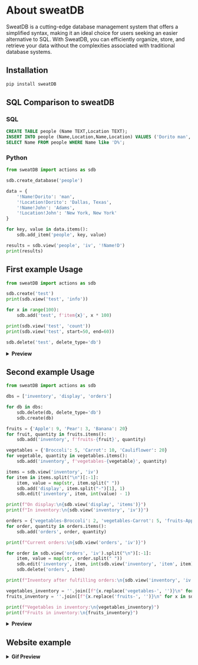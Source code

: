 # About sweatDB
SweatDB is a cutting-edge database management system that offers a simplified syntax, making it an ideal choice for users seeking an easier alternative to SQL. With SweatDB, you can efficiently organize, store, and retrieve your data without the complexities associated with traditional database systems.

## Installation
```bash
pip install sweatDB
```
## SQL Comparison to sweatDB

### SQL
```sql
CREATE TABLE people (Name TEXT,Location TEXT);
INSERT INTO people (Name,Location,Name,Location) VALUES ('Dorito man','Dallas Texas','John Adams','New york New york');
SELECT Name FROM people WHERE Name like 'D%';
```

### Python
```py
from sweatDB import actions as sdb

sdb.create_database('people')

data = {
    '!Name!Dorito': 'man',
    '!Location!Dorito': 'Dallas, Texas',
    '!Name!John': 'Adams',
    '!Location!John': 'New York, New York'
}

for key, value in data.items():
    sdb.add_item('people', key, value)

results = sdb.view('people', 'iv', '!Name!D')
print(results)

```

## First example Usage
```py
from sweatDB import actions as sdb

sdb.create('test')
print(sdb.view('test', 'info'))

for x in range(100):
    sdb.add('test', f'item{x}', x * 100)

print(sdb.view('test', 'count'))
print(sdb.view('test', start=50, end=60))

sdb.delete('test', delete_type='db')

```

<details>
<summary><b>Preview</b></summary>

![image](https://github.com/0xsweat/sweatDB-pypi/blob/main/images/example.png?raw=true)
</details>


## Second example Usage

```py
from sweatDB import actions as sdb

dbs = ['inventory', 'display', 'orders']

for db in dbs:
    sdb.delete(db, delete_type='db')
    sdb.create(db)

fruits = {'Apple': 9, 'Pear': 3, 'Banana': 20}
for fruit, quantity in fruits.items():
    sdb.add('inventory', f'fruits-{fruit}', quantity)

vegetables = {'Broccoli': 5, 'Carrot': 10, 'Cauliflower': 20}
for vegetable, quantity in vegetables.items():
    sdb.add('inventory', f'vegetables-{vegetable}', quantity)

items = sdb.view('inventory', 'iv')
for item in items.split("\n")[:-1]:
    item, value = map(str, item.split(" "))
    sdb.add('display', item.split("-")[1], 1)
    sdb.edit('inventory', item, int(value) - 1)

print(f"On display:\n{sdb.view('display', 'items')}")
print(f"In inventory:\n{sdb.view('inventory', 'iv')}")

orders = {'vegetables-Broccoli': 2, 'vegetables-Carrot': 5, 'fruits-Apple': 3, 'fruits-Banana': 10}
for order, quantity in orders.items():
    sdb.add('orders', order, quantity)

print(f"Current orders:\n{sdb.view('orders', 'iv')}")

for order in sdb.view('orders', 'iv').split("\n")[:-1]:
    item, value = map(str, order.split(" "))
    sdb.edit('inventory', item, int(sdb.view('inventory', 'item', item)) - int(value))
    sdb.delete('orders', item)

print(f"Inventory after fulfilling orders:\n{sdb.view('inventory', 'iv')}")

vegetables_inventory = ''.join([f"{x.replace('vegetables-', '')}\n" for x in sdb.view('inventory', 'iv', 'vegetables-').split('\n')])[:-1]
fruits_inventory = ''.join([f"{x.replace('fruits-', '')}\n" for x in sdb.view('inventory', 'iv', 'fruits-').split('\n')])[:-1]

print(f"Vegetables in inventory:\n{vegetables_inventory}")
print(f"Fruits in inventory:\n{fruits_inventory}")

```
<details>
<summary><b>Preview</b></summary>

![image](https://github.com/0xsweat/sweatDB-pypi/blob/main/images/example2.png?raw=true)
</details>

## Website example
<details>
<summary><b>Gif Preview</b></summary>
    
![siteexample](https://github.com/0xsweat/sweatDB-pypi/assets/83222877/33f2d706-e867-4301-afc3-d67ca1579a5a)

</detail>
